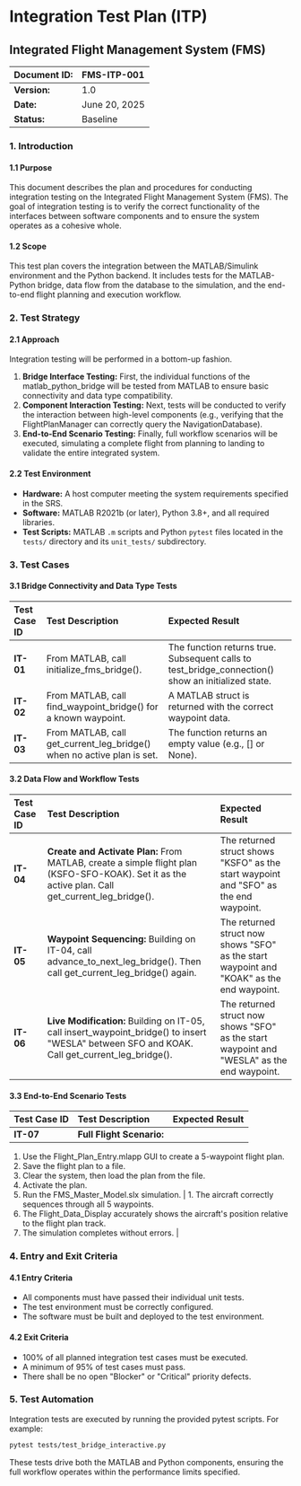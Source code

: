 # **Integration Test Plan (ITP)**

## **Integrated Flight Management System (FMS)**

| Document ID: | FMS-ITP-001 |
| :---- | :---- |
| **Version:** | 1.0 |
| **Date:** | June 20, 2025 |
| **Status:** | Baseline |

### **1\. Introduction**

#### **1.1 Purpose**

This document describes the plan and procedures for conducting integration testing on the Integrated Flight Management System (FMS). The goal of integration testing is to verify the correct functionality of the interfaces between software components and to ensure the system operates as a cohesive whole.

#### **1.2 Scope**

This test plan covers the integration between the MATLAB/Simulink environment and the Python backend. It includes tests for the MATLAB-Python bridge, data flow from the database to the simulation, and the end-to-end flight planning and execution workflow.

### **2\. Test Strategy**

#### **2.1 Approach**

Integration testing will be performed in a bottom-up fashion.

1. **Bridge Interface Testing:** First, the individual functions of the matlab\_python\_bridge will be tested from MATLAB to ensure basic connectivity and data type compatibility.  
2. **Component Interaction Testing:** Next, tests will be conducted to verify the interaction between high-level components (e.g., verifying that the FlightPlanManager can correctly query the NavigationDatabase).  
3. **End-to-End Scenario Testing:** Finally, full workflow scenarios will be executed, simulating a complete flight from planning to landing to validate the entire integrated system.

#### **2.2 Test Environment**

* **Hardware:** A host computer meeting the system requirements specified in the SRS.  
* **Software:** MATLAB R2021b (or later), Python 3.8+, and all required libraries.  
* **Test Scripts:** MATLAB `.m` scripts and Python `pytest` files located in the `tests/` directory and its `unit_tests/` subdirectory.

### **3\. Test Cases**

#### **3.1 Bridge Connectivity and Data Type Tests**

| Test Case ID | Test Description | Expected Result |
| :---- | :---- | :---- |
| **IT-01** | From MATLAB, call initialize\_fms\_bridge(). | The function returns true. Subsequent calls to test\_bridge\_connection() show an initialized state. |
| **IT-02** | From MATLAB, call find\_waypoint\_bridge() for a known waypoint. | A MATLAB struct is returned with the correct waypoint data. |
| **IT-03** | From MATLAB, call get\_current\_leg\_bridge() when no active plan is set. | The function returns an empty value (e.g., \[\] or None). |

#### **3.2 Data Flow and Workflow Tests**

| Test Case ID | Test Description | Expected Result |
| :---- | :---- | :---- |
| **IT-04** | **Create and Activate Plan:** From MATLAB, create a simple flight plan (KSFO-SFO-KOAK). Set it as the active plan. Call get\_current\_leg\_bridge(). | The returned struct shows "KSFO" as the start waypoint and "SFO" as the end waypoint. |
| **IT-05** | **Waypoint Sequencing:** Building on IT-04, call advance\_to\_next\_leg\_bridge(). Then call get\_current\_leg\_bridge() again. | The returned struct now shows "SFO" as the start waypoint and "KOAK" as the end waypoint. |
| **IT-06** | **Live Modification:** Building on IT-05, call insert\_waypoint\_bridge() to insert "WESLA" between SFO and KOAK. Call get\_current\_leg\_bridge(). | The returned struct now shows "SFO" as the start waypoint and "WESLA" as the end waypoint. |

#### **3.3 End-to-End Scenario Tests**

| Test Case ID | Test Description | Expected Result |
| :---- | :---- | :---- |
| **IT-07** | **Full Flight Scenario:** |  |

1. Use the Flight\_Plan\_Entry.mlapp GUI to create a 5-waypoint flight plan.  
2. Save the flight plan to a file.  
3. Clear the system, then load the plan from the file.  
4. Activate the plan.  
5. Run the FMS\_Master\_Model.slx simulation. | 1\. The aircraft correctly sequences through all 5 waypoints.  
6. The Flight\_Data\_Display accurately shows the aircraft's position relative to the flight plan track.  
7. The simulation completes without errors. |

### **4\. Entry and Exit Criteria**

#### **4.1 Entry Criteria**

* All components must have passed their individual unit tests.  
* The test environment must be correctly configured.  
* The software must be built and deployed to the test environment.

#### **4.2 Exit Criteria**

* 100% of all planned integration test cases must be executed.  
* A minimum of 95% of test cases must pass.  
* There shall be no open "Blocker" or "Critical" priority defects.
### **5. Test Automation**

Integration tests are executed by running the provided pytest scripts. For example:

```bash
pytest tests/test_bridge_interactive.py
```

These tests drive both the MATLAB and Python components, ensuring the full workflow operates within the performance limits specified.
